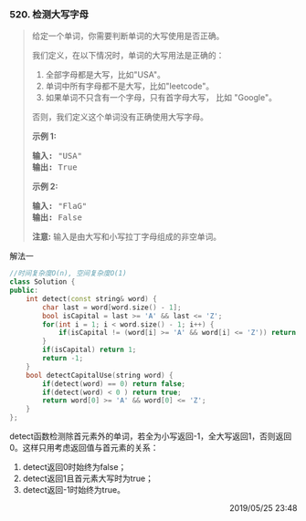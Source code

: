### 520. 检测大写字母
> <div class="content__2ebE"><div><p>给定一个单词，你需要判断单词的大写使用是否正确。</p>
> 
> <p>我们定义，在以下情况时，单词的大写用法是正确的：</p>
> 
> <ol>
> 	<li>全部字母都是大写，比如"USA"。</li>
> 	<li>单词中所有字母都不是大写，比如"leetcode"。</li>
> 	<li>如果单词不只含有一个字母，只有首字母大写，&nbsp;比如&nbsp;"Google"。</li>
> </ol>
> 
> <p>否则，我们定义这个单词没有正确使用大写字母。</p>
> 
> <p><strong>示例 1:</strong></p>
> 
> <pre><strong>输入:</strong> "USA"
> <strong>输出:</strong> True
> </pre>
> 
> <p><strong>示例 2:</strong></p>
> 
> <pre><strong>输入:</strong> "FlaG"
> <strong>输出:</strong> False
> </pre>
> 
> <p><strong>注意:</strong> 输入是由大写和小写拉丁字母组成的非空单词。</p>
> </div></div>

解法一
```cpp
//时间复杂度O(n), 空间复杂度O(1)
class Solution {
public:
    int detect(const string& word) {
        char last = word[word.size() - 1];
        bool isCapital = last >= 'A' && last <= 'Z';
        for(int i = 1; i < word.size() - 1; i++) {
            if(isCapital != (word[i] >= 'A' && word[i] <= 'Z')) return 0;
        }
        if(isCapital) return 1;
        return -1;
    }
    bool detectCapitalUse(string word) {
        if(detect(word) == 0) return false;
        if(detect(word) < 0 ) return true;
        return word[0] >= 'A' && word[0] <= 'Z';
    }
};
```

detect函数检测除首元素外的单词，若全为小写返回-1，全大写返回1，否则返回0。这样只用考虑返回值与首元素的关系：
1. detect返回0时始终为false；
2. detect返回1且首元素大写时为true；
3. detect返回-1时始终为true。

<div style="text-align: right"> 2019/05/25 23:48 </div>
